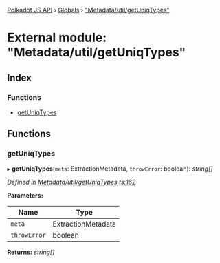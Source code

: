 [Polkadot JS API](../README.md) › [Globals](../globals.md) › ["Metadata/util/getUniqTypes"](_metadata_util_getuniqtypes_.md)

# External module: "Metadata/util/getUniqTypes"

## Index

### Functions

* [getUniqTypes](_metadata_util_getuniqtypes_.md#getuniqtypes)

## Functions

###  getUniqTypes

▸ **getUniqTypes**(`meta`: ExtractionMetadata, `throwError`: boolean): *string[]*

*Defined in [Metadata/util/getUniqTypes.ts:162](https://github.com/polkadot-js/api/blob/6b8d0207a6/packages/types/src/Metadata/util/getUniqTypes.ts#L162)*

**Parameters:**

Name | Type |
------ | ------ |
`meta` | ExtractionMetadata |
`throwError` | boolean |

**Returns:** *string[]*
